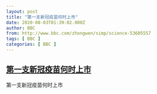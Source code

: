 ```yaml
---
layout: post
title: "第一支新冠疫苗何时上市"
date: 2020-08-03T01:39:02.000Z
author: BBC
from: http://www.bbc.com/zhongwen/simp/science-53605557
tags: [ BBC ]
categories: [ BBC ]
---
```

<!--1596418742000-->
[第一支新冠疫苗何时上市](http://www.bbc.com/zhongwen/simp/science-53605557)
------

<div>
第一支新冠疫苗何时上市
</div>
